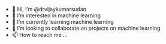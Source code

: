 - 👋 Hi, I’m @drvijaykumarsudan
- 👀 I’m interested in machine learning
- 🌱 I’m currently learning machine learning
- 💞️ I’m looking to collaborate on projects on machine learning
- 📫 How to reach me ...

<!---
drvijaykumarsudan/drvijaykumarsudan is a ✨ special ✨ repository because its `README.md` (this file) appears on your GitHub profile.
You can click the Preview link to take a look at your changes.
--->
